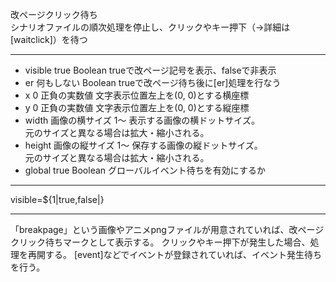 改ページクリック待ち  
シナリオファイルの順次処理を停止し、クリックやキー押下（→詳細は[waitclick]）を待つ

***
- visible		true	Boolean	trueで改ページ記号を表示、falseで非表示
- er		何もしない	Boolean	trueで改ページ待ち後に[er]処理を行なう
- x		0	正負の実数値	文字表示位置左上を(0, 0)とする横座標
- y		0	正負の実数値	文字表示位置左上を(0, 0)とする縦座標
- width		画像の横サイズ	1〜	表示する画像の横ドットサイズ。<br/>元のサイズと異なる場合は拡大・縮小される。
- height		画像の縦サイズ	1〜	保存する画像の縦ドットサイズ。<br/>元のサイズと異なる場合は拡大・縮小される。
- global		true	Boolean	グローバルイベント待ちを有効にするか

***
visible=${1|true,false|}

***
「breakpage」という画像やアニメpngファイルが用意されていれば、改ページクリック待ちマークとして表示する。
クリックやキー押下が発生した場合、処理を再開する。
[event]などでイベントが登録されていれば、イベント発生待ちを行う。
